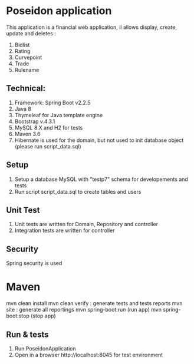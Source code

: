 # Poseidon application
This application is a financial web application, il allows display, create, update and deletes : 
1. Bidlist
2. Rating
3. Curvepoint
4. Trade
5. Rulename
    

## Technical:

1. Framework: Spring Boot v2.2.5
2. Java 8
3. Thymeleaf for Java template engine
4. Bootstrap v.4.3.1
5. MySQL 8.X and H2 for tests
6. Maven 3.6
7. Hibernate is used for the domain, but not used to init database object (please run script_data.sql)

## Setup 
1. Setup a database MySQL with "testp7" schema for developements and tests
2. Run script script_data.sql to create tables and users

## Unit Test
1. Unit tests are written for Domain, Repository and controller
2. Integration tests are written for controller

## Security
Spring security is used

# Maven
mvn clean install
mvn clean verify  : generate tests and tests reports
mvn site  : generate all reportings
mvn spring-boot:run (run app)
mvn spring-boot:stop (stop app) 

## Run & tests
1. Run PoseidonApplication
2. Open in a browser http://localhost:8045 for test environment